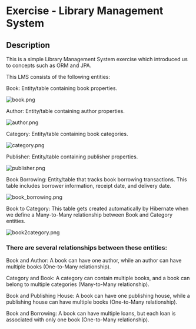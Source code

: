 # Exercise - Library Management System

## Description

This is a simple Library Management System exercise which introduced us to concepts such as ORM and JPA.

This LMS consists of the following entities:

Book: Entity/table containing book properties.

![book.png](..%2F..%2F..%2F..%2F..%2F..%2F..%2F..%2F..%2F..%2F..%2FDesktop%2Fdatabase%2Fbook.png)

Author: Entity/table containing author properties.

![author.png](..%2F..%2F..%2F..%2F..%2F..%2F..%2F..%2F..%2F..%2F..%2FDesktop%2Fdatabase%2Fauthor.png)

Category: Entity/table containing book categories.

![category.png](..%2F..%2F..%2F..%2F..%2F..%2F..%2F..%2F..%2F..%2F..%2FDesktop%2Fdatabase%2Fcategory.png)

Publisher: Entity/table containing publisher properties.

![publisher.png](..%2F..%2F..%2F..%2F..%2F..%2F..%2F..%2F..%2F..%2F..%2FDesktop%2Fdatabase%2Fpublisher.png)

Book Borrowing: Entity/table that tracks book borrowing transactions. This table includes borrower information, receipt date, and delivery date.

![book_borrowing.png](..%2F..%2F..%2F..%2F..%2F..%2F..%2F..%2F..%2F..%2F..%2FDesktop%2Fdatabase%2Fbook_borrowing.png)

Book to Category: This table gets created automatically by Hibernate when we define a Many-to-Many relationship between Book and Category entities.

![book2category.png](..%2F..%2F..%2F..%2F..%2F..%2F..%2F..%2F..%2F..%2F..%2FDesktop%2Fdatabase%2Fbook2category.png)
### There are several relationships between these entities:

Book and Author: A book can have one author, while an author can have multiple books (One-to-Many relationship).

Category and Book: A category can contain multiple books, and a book can belong to multiple categories (Many-to-Many relationship).

Book and Publishing House: A book can have one publishing house, while a publishing house can have multiple books (One-to-Many relationship).

Book and Borrowing: A book can have multiple loans, but each loan is associated with only one book (One-to-Many relationship).



